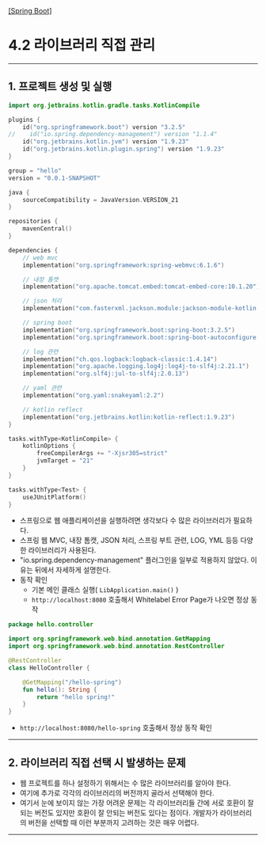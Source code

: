 <nav>
    <a href="../.." target="_blank">[Spring Boot]</a>
</nav>

# 4.2 라이브러리 직접 관리

---

## 1. 프로젝트 생성 및 실행
```kotlin
import org.jetbrains.kotlin.gradle.tasks.KotlinCompile

plugins {
    id("org.springframework.boot") version "3.2.5"
//    id("io.spring.dependency-management") version "1.1.4"
    id("org.jetbrains.kotlin.jvm") version "1.9.23"
    id("org.jetbrains.kotlin.plugin.spring") version "1.9.23"
}

group = "hello"
version = "0.0.1-SNAPSHOT"

java {
    sourceCompatibility = JavaVersion.VERSION_21
}

repositories {
    mavenCentral()
}

dependencies {
    // web mvc
    implementation("org.springframework:spring-webmvc:6.1.6")

    // 내장 톰캣
    implementation("org.apache.tomcat.embed:tomcat-embed-core:10.1.20")

    // json 처리
    implementation("com.fasterxml.jackson.module:jackson-module-kotlin:2.15.4")

    // spring boot
    implementation("org.springframework.boot:spring-boot:3.2.5")
    implementation("org.springframework.boot:spring-boot-autoconfigure:3.2.5")

    // log 관련
    implementation("ch.qos.logback:logback-classic:1.4.14")
    implementation("org.apache.logging.log4j:log4j-to-slf4j:2.21.1")
    implementation("org.slf4j:jul-to-slf4j:2.0.13")

    // yaml 관련
    implementation("org.yaml:snakeyaml:2.2")

    // kotlin reflect
    implementation("org.jetbrains.kotlin:kotlin-reflect:1.9.23")
}

tasks.withType<KotlinCompile> {
    kotlinOptions {
        freeCompilerArgs += "-Xjsr305=strict"
        jvmTarget = "21"
    }
}

tasks.withType<Test> {
    useJUnitPlatform()
}
```
- 스프링으로 웹 애플리케이션을 실행하려면 생각보다 수 많은 라이브러리가 필요하다.
- 스프링 웹 MVC, 내장 톰캣, JSON 처리, 스프링 부트 관련, LOG, YML 등등 다양한 라이브러리가 사용된다.
- "io.spring.dependency-management" 플러그인을 일부로 적용하지 않았다. 이유는 뒤에서 자세하게 설명한다.
- 동작 확인
  - 기본 메인 클래스 실행( `LibApplication.main()` )
  - `http://localhost:8080` 호출해서 Whitelabel Error Page가 나오면 정상 동작

```kotlin
package hello.controller

import org.springframework.web.bind.annotation.GetMapping
import org.springframework.web.bind.annotation.RestController

@RestController
class HelloController {

    @GetMapping("/hello-spring")
    fun hello(): String {
        return "hello spring!"
    }
}
```
- `http://localhost:8080/hello-spring` 호출해서 정상 동작 확인

---

## 2. 라이브러리 직접 선택 시 발생하는 문제
- 웹 프로젝트를 하나 설정하기 위해서는 수 많은 라이브러리를 알아야 한다.
- 여기에 추가로 각각의 라이브러리의 버전까지 골라서 선택해야 한다.
- 여기서 눈에 보이지 않는 가장 어려운 문제는 각 라이브러리들 간에 서로 호환이 잘 되는 버전도 있지만 호환이 잘 안되는 버전도 있다는 점이다. 개발자가 라이브러리의 버전을 선택할 때 이런 부분까지 고려하는 것은 매우 어렵다.

---
